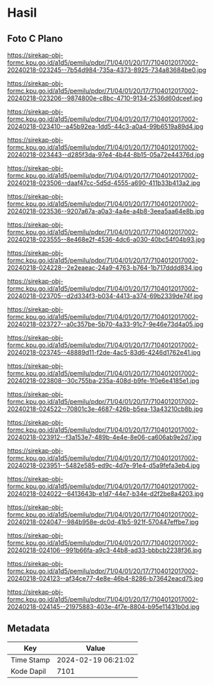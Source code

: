 # Hasil

## Foto C Plano

https://sirekap-obj-formc.kpu.go.id/a1d5/pemilu/pdpr/71/04/01/20/17/7104012017002-20240218-023245--7b54d984-735a-4373-8925-734a83684be0.jpg

https://sirekap-obj-formc.kpu.go.id/a1d5/pemilu/pdpr/71/04/01/20/17/7104012017002-20240218-023206--9874800e-c8bc-4710-9134-2536d60dceef.jpg

https://sirekap-obj-formc.kpu.go.id/a1d5/pemilu/pdpr/71/04/01/20/17/7104012017002-20240218-023410--a45b92ea-1dd5-44c3-a0a4-99b6519a89d4.jpg

https://sirekap-obj-formc.kpu.go.id/a1d5/pemilu/pdpr/71/04/01/20/17/7104012017002-20240218-023443--d285f3da-97e4-4b44-8b15-05a72e44376d.jpg

https://sirekap-obj-formc.kpu.go.id/a1d5/pemilu/pdpr/71/04/01/20/17/7104012017002-20240218-023506--daaf47cc-5d5d-4555-a690-411b33b413a2.jpg

https://sirekap-obj-formc.kpu.go.id/a1d5/pemilu/pdpr/71/04/01/20/17/7104012017002-20240218-023536--9207a67a-a0a3-4a4e-a4b8-3eea5aa64e8b.jpg

https://sirekap-obj-formc.kpu.go.id/a1d5/pemilu/pdpr/71/04/01/20/17/7104012017002-20240218-023555--8e468e2f-4536-4dc6-a030-40bc54f04b93.jpg

https://sirekap-obj-formc.kpu.go.id/a1d5/pemilu/pdpr/71/04/01/20/17/7104012017002-20240218-024228--2e2eaeac-24a9-4763-b764-1b717dddd834.jpg

https://sirekap-obj-formc.kpu.go.id/a1d5/pemilu/pdpr/71/04/01/20/17/7104012017002-20240218-023705--d2d334f3-b034-4413-a374-69b2339de74f.jpg

https://sirekap-obj-formc.kpu.go.id/a1d5/pemilu/pdpr/71/04/01/20/17/7104012017002-20240218-023727--a0c357be-5b70-4a33-91c7-9e46e73d4a05.jpg

https://sirekap-obj-formc.kpu.go.id/a1d5/pemilu/pdpr/71/04/01/20/17/7104012017002-20240218-023745--48889d11-f2de-4ac5-83d6-4246d1762e41.jpg

https://sirekap-obj-formc.kpu.go.id/a1d5/pemilu/pdpr/71/04/01/20/17/7104012017002-20240218-023808--30c755ba-235a-408d-b9fe-1f0e6e4185e1.jpg

https://sirekap-obj-formc.kpu.go.id/a1d5/pemilu/pdpr/71/04/01/20/17/7104012017002-20240218-024522--70801c3e-4687-426b-b5ea-13a43210cb8b.jpg

https://sirekap-obj-formc.kpu.go.id/a1d5/pemilu/pdpr/71/04/01/20/17/7104012017002-20240218-023912--f3a153e7-489b-4e4e-8e06-ca606ab9e2d7.jpg

https://sirekap-obj-formc.kpu.go.id/a1d5/pemilu/pdpr/71/04/01/20/17/7104012017002-20240218-023951--5482e585-ed9c-4d7e-91e4-d5a9fefa3eb4.jpg

https://sirekap-obj-formc.kpu.go.id/a1d5/pemilu/pdpr/71/04/01/20/17/7104012017002-20240218-024022--6413643b-e1d7-44e7-b34e-d2f2be8a4203.jpg

https://sirekap-obj-formc.kpu.go.id/a1d5/pemilu/pdpr/71/04/01/20/17/7104012017002-20240218-024047--984b958e-dc0d-41b5-921f-570447effbe7.jpg

https://sirekap-obj-formc.kpu.go.id/a1d5/pemilu/pdpr/71/04/01/20/17/7104012017002-20240218-024106--991b66fa-a9c3-44b8-ad33-bbbcb2238f36.jpg

https://sirekap-obj-formc.kpu.go.id/a1d5/pemilu/pdpr/71/04/01/20/17/7104012017002-20240218-024123--af34ce77-4e8e-46b4-8286-b73642eacd75.jpg

https://sirekap-obj-formc.kpu.go.id/a1d5/pemilu/pdpr/71/04/01/20/17/7104012017002-20240218-024145--21975883-403e-4f7e-8804-b95e11431b0d.jpg


## Metadata

| Key        | Value               |
| ---------- | ------------------- |
| Time Stamp | 2024-02-19 06:21:02 |
| Kode Dapil | 7101                |




